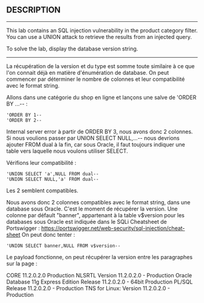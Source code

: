 ## DESCRIPTION
------------------------------------------------------------------------------------------------------

This lab contains an SQL injection vulnerability in the product category filter.
You can use a UNION attack to retrieve the results from an injected query.

To solve the lab, display the database version string.

------------------------------------------------------------------------------------------------------

La récupération de la version et du type est somme toute similaire à ce que l'on connait déjà en matière d'énumération de database.
On peut commencer par déterminer le nombre de colonnes et leur compatibilité avec le format string.


Allons dans une catégorie du shop en ligne et lançons une salve de 'ORDER BY ...-- :
```
'ORDER BY 1--
'ORDER BY 2--
```

Internal server error à partir de ORDER BY 3, nous avons donc 2 colonnes.
Si nous voulions passer par UNION SELECT NULL,...-- nous devrions ajouter FROM dual à la fin, car sous Oracle, il faut toujours indiquer
une table vers laquelle nous voulons utiliser SELECT.

Vérifions leur compatibilité :
```
'UNION SELECT 'a',NULL FROM dual--
'UNION SELECT NULL,'a' FROM dual--
```

Les 2 semblent compatibles.

Nous avons donc 2 colonnes compatibles avec le format string, dans une database sous Oracle. C'est le moment de récupérer la version.
Une colonne par défault "banner", appartenant à la table v$version pour les databases sous Oracle
est indiquée dans le SQLi Cheatsheet de Portswigger : https://portswigger.net/web-security/sql-injection/cheat-sheet
On peut donc tenter :
```
'UNION SELECT banner,NULL FROM v$version--
```

Le payload fonctionne, on peut récupérer la version entre les paragraphes sur la page :

CORE 11.2.0.2.0 Production
NLSRTL Version 11.2.0.2.0 - Production
Oracle Database 11g Express Edition Release 11.2.0.2.0 - 64bit Production
PL/SQL Release 11.2.0.2.0 - Production
TNS for Linux: Version 11.2.0.2.0 - Production